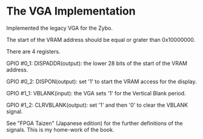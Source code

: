 # The VGA Implementation

Implemented the legacy VGA for the Zybo.

The start of the VRAM address should be equal or grater than 0x10000000.

There are 4 registers.

GPIO #0_1: DISPADDR(output): the lower 28 bits of the start of the VRAM address.

GPIO #0_2: DISPON(output): set '1' to start the VRAM access for the display.

GPIO #1_1: VBLANK(input): the VGA sets '1' for the Vertical Blank period.

GPIO #1_2: CLRVBLANK(output): set '1' and then '0' to clear the VBLANK signal.

See "FPGA Taizen" (Japanese edition) for the further definitions of the signals.
This is my home-work of the book.
